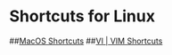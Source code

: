 # Shortcuts for Linux

##[MacOS Shortcuts](/linux/macos-shortcuts.md)
##[VI | VIM Shortcuts](/linux/vim.md)
